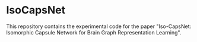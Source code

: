 # IsoCapsNet

This repository contains the experimental code for the paper "Iso-CapsNet: Isomorphic Capsule Network for Brain Graph Representation Learning".
